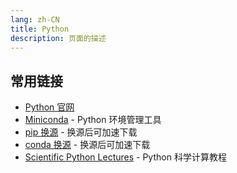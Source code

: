 ```yaml
---
lang: zh-CN
title: Python
description: 页面的描述
---
```


## 常用链接

- [Python 官网](https://www.python.org/)
- [Miniconda](https://docs.conda.io/en/latest/miniconda.html) - Python 环境管理工具
- [pip 换源](https://mirror.nju.edu.cn/mirrorz-help/pypi/?mirror=NJU) - 换源后可加速下载
- [conda 换源](https://mirror.nju.edu.cn/mirrorz-help/anaconda/?mirror=NJU) - 换源后可加速下载
- [Scientific Python Lectures](https://lectures.scientific-python.org/) - Python 科学计算教程